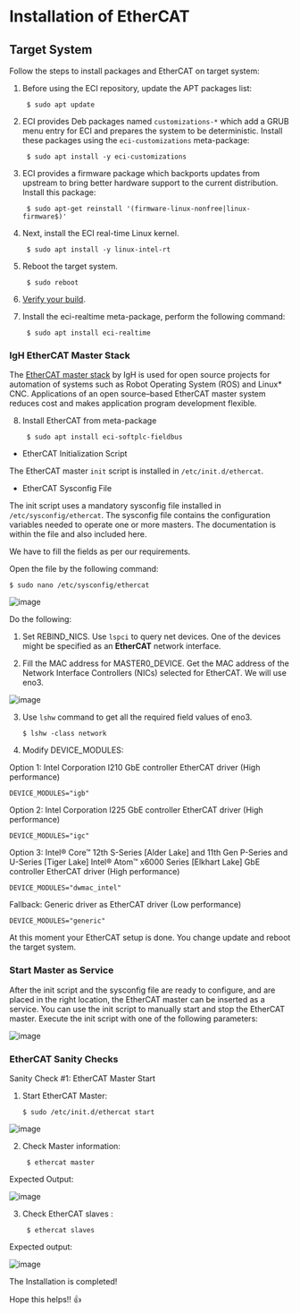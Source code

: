 # Installation of EtherCAT

## Target System

Follow the steps to install packages and EtherCAT on target system:

1. Before using the ECI repository, update the APT packages list:

        $ sudo apt update

2. ECI provides Deb packages named `customizations-*` which add a GRUB menu entry for ECI and prepares the system to be deterministic. Install these packages using the `eci-customizations` meta-package:

        $ sudo apt install -y eci-customizations

3. ECI provides a firmware package which backports updates from upstream to bring better hardware support to the current distribution. Install this package:

        $ sudo apt-get reinstall '(firmware-linux-nonfree|linux-firmware$)'

4. Next, install the ECI real-time Linux kernel.

        $ sudo apt install -y linux-intel-rt

5. Reboot the target system.

        $ sudo reboot

6. [Verify your build]().

7. Install the eci-realtime meta-package, perform the following command:

        $ sudo apt install eci-realtime

### IgH EtherCAT Master Stack

The [EtherCAT master stack](https://eci.intel.com/docs/3.3/components/ethercat.html#ethercat) by IgH is used for open source projects for automation of systems such as Robot Operating System (ROS) and Linux* CNC. Applications of an open source–based EtherCAT master system reduces cost and makes application program development flexible.

8. Install EtherCAT from meta-package

        $ sudo apt install eci-softplc-fieldbus

- EtherCAT Initialization Script

The EtherCAT master `init` script is installed in `/etc/init.d/ethercat`.

- EtherCAT Sysconfig File

The init script uses a mandatory sysconfig file installed in `/etc/sysconfig/ethercat`. The sysconfig file contains the configuration variables needed to operate one or more masters. The documentation is within the file and also included here.

We have to fill the fields as per our requirements.

Open the file by the following command:

    $ sudo nano /etc/sysconfig/ethercat

![image](https://github.com/user-attachments/assets/56ff204b-d93d-4357-a770-111ddafa0f20)

Do the following:
1. Set REBIND_NICS. Use `lspci` to query net devices. One of the devices might be specified as an **EtherCAT** network interface.

2. Fill the MAC address for MASTER0_DEVICE. Get the MAC address of the Network Interface Controllers (NICs) selected for EtherCAT. We will use eno3.

![image](https://github.com/user-attachments/assets/66ba47ba-c4f9-4b71-91c9-01d3e3c422b6)

3. Use `lshw` command to get all the required field values of eno3.

       $ lshw -class network

4. Modify DEVICE_MODULES:

Option 1: Intel Corporation I210 GbE controller EtherCAT driver (High performance)

    DEVICE_MODULES="igb"

Option 2: Intel Corporation I225 GbE controller EtherCAT driver (High performance)

    DEVICE_MODULES="igc"

Option 3: Intel® Core™ 12th S-Series [Alder Lake] and 11th Gen P-Series and U-Series [Tiger Lake] Intel® Atom™ x6000 Series [Elkhart Lake] GbE controller EtherCAT driver (High performance)

    DEVICE_MODULES="dwmac_intel"

Fallback: Generic driver as EtherCAT driver (Low performance)

    DEVICE_MODULES="generic"


At this moment your EtherCAT setup is done. You change update and reboot the target system.

### Start Master as Service

After the init script and the sysconfig file are ready to configure, and are placed in the right location, the EtherCAT master can be inserted as a service. You can use the init script to manually start and stop the EtherCAT master. Execute the init script with one of the following parameters:

![image](https://github.com/user-attachments/assets/ebad6634-ea29-4b70-90ad-9f89e3f42f7f)

### EtherCAT Sanity Checks

Sanity Check #1: EtherCAT Master Start

1. Start EtherCAT Master:
    
       $ sudo /etc/init.d/ethercat start

![image](https://github.com/user-attachments/assets/2b40effe-02a6-4cb7-a100-f1697c12894b)

2. Check Master information:

        $ ethercat master
   
Expected Output:

![image](https://github.com/user-attachments/assets/ceb42cab-46c7-4590-b89b-cc840521bc62)

3. Check EtherCAT slaves :

        $ ethercat slaves

Expected output:

![image](https://github.com/user-attachments/assets/7009c054-cf86-4723-a14d-1138fc74998e)




The Installation is completed! 

Hope this helps!! 👍


